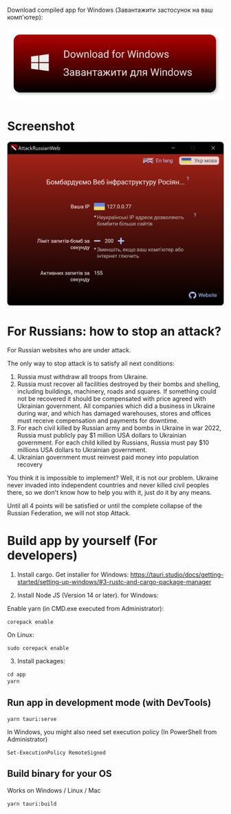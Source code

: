 
Download compiled app for Windows (Завантажити застосунок на ваш комп'ютер):


[![Get app for Windows](./app/assets/dlWin.svg)](https://github.com/redblackfury/AttackRussianWeb/releases/download/v1.0/attackrussianweb.v1.0.exe)
<!-- [![Get app for Mac](./app/assets/dlMac.svg)](https://github.com) -->

# Screenshot


[![Preview](./app/assets/screen_uk.svg)](./app/assets/screen_uk.svg)


# For Russians: how to stop an attack?

For Russian websites who are under attack.

The only way to stop attack is to satisfy all next conditions:

1. Russia must withdraw all troops from Ukraine.
2. Russia must recover all facilities destroyed by their bombs and shelling, including buildings, machinery, roads and squares. If something could not be recovered it should be compensated with price agreed with Ukrainian government. All companies which did a business in Ukraine during war, and which has damaged warehouses, stores and offices must receive compensation and payments for downtime.
3. For each civil killed by Russian army and bombs in Ukraine in war 2022, Russia must publicly pay $1 million USA dollars to Ukrainian government. For each child killed by Russians, Russia must pay $10 millions USA dollars to Ukrainian government.
4. Ukrainian government must reinvest paid money into population recovery

You think it is impossible to implement? Well, it is not our problem. Ukraine never invaded into independent countries and never killed civil peoples there, so we don't know how to help you with it, just do it by any means.

Until all 4 points will be satisfied or until the complete collapse of the Russian Federation, we will not stop Attack.


# Build app by yourself (For developers)

1) Install cargo. Get installer for Windows: https://tauri.studio/docs/getting-started/setting-up-windows/#3-rustc-and-cargo-package-manager

2) Install Node JS (Version 14 or later). for Windows:

Enable yarn (in CMD.exe executed from Administrator):

```
corepack enable
```

On Linux:

```
sudo corepack enable
```



3) Install packages:

```
cd app
yarn
```

## Run app in development mode (with DevTools)

```
yarn tauri:serve
```

In Windows, you might also need set execution policy (In PowerShell from Administrator)

```
Set-ExecutionPolicy RemoteSigned
```

## Build binary for your OS

Works on Windows / Linux / Mac

```
yarn tauri:build
```


